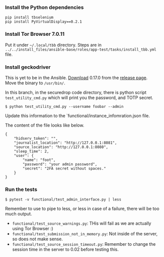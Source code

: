### Install the Python dependencies


```
pip install tbselenium
pip install PyVirtualDisplay==0.2.1
```

### Install Tor Browser 7.0.11

Put it under `~/.local/tbb` directory.
Steps are in `../../install_files/ansible-base/roles/app-test/tasks/install_tbb.yml` file.

### Install geckodriver

This is yet to be in the Ansible.
[Download](https://github.com/mozilla/geckodriver/releases/download/v0.17.0/geckodriver-v0.17.0-linux64.tar.gz) 0.17.0 from
the [release page](https://github.com/mozilla/geckodriver/releases/tag/v0.17.0). Move the binary to `/usr/bin/`.


In this branch, in the securedrop code directory, there is python script `test_utility_cmd.py` which will print you the password, and
TOTP secret.

```
$ python test_utility_cmd.py --username foobar --admin
```

Update this information to the `functional/instance_infomration.json file.

The content of the file looks like below.

```
{
    "hidserv_token": "",
    "journalist_location": "http://127.0.0.1:8081",
    "source_location": "http://127.0.0.1:8080",
    "sleep_time": 2,
    "user": {
        "name": "foot",
        "password": "your admin password",
        "secret": "2FA secret without spaces."
    }
}
```

### Run the tests

```
$ pytest -v functional/test_admin_interface.py | less
```

Remember to use to pipe to less, or less in case of a failure, there will be too much output.

- `functional/test_source_warnings.py`: THis will fail as we are actually using Tor Browser :)
- `functional/test_submission_not_in_memory.py`: Not inside of the server, so does not make sense.
- `functional/test_source_session_timeout.py`: Remember to change the session time in the server to 0.02 before testing this.
